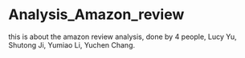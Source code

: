 # Analysis_Amazon_review
 
this is about the amazon review analysis, done by 4 people, Lucy Yu, Shutong Ji, Yumiao Li, Yuchen Chang.
